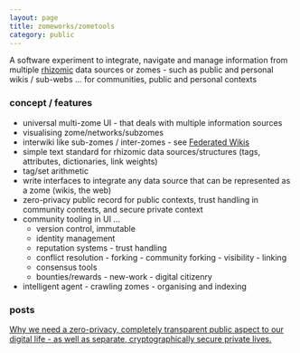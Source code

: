 ```yaml
---
layout: page
title: zomeworks/zometools
category: public
---
```


A software experiment to integrate, navigate and manage information from multiple [rhizomic](rhizomes) data sources or zomes - such as public and personal wikis / sub-webs ... for communities, public and personal contexts

### concept / features
* universal multi-zome UI - that deals with multiple information sources
* visualising zome/networks/subzomes
* interwiki like sub-zomes / inter-zomes - see [Federated Wikis](http://wiki.c2.com/?FederatedWikis)
* simple text standard for rhizomic data sources/structures (tags, attributes, dictionaries, link weights)
* tag/set arithmetic
* write interfaces to integrate any data source that can be represented as a zome (wikis, the web)
* zero-privacy public record for public contexts, trust handling in community contexts, and secure private context
* community tooling in UI ...
    * version control, immutable 
    * identity management   
    * reputation systems - trust handling
    * conflict resolution - forking - community forking - visibility - linking 
    * consensus tools
    * bounties/rewards - new-work - digital citizenry 
* intelligent agent - crawling zomes - organising and indexing

### posts

[Why we need a zero-privacy, completely transparent public aspect to our digital life - as well as separate, cryptographically secure private lives.](tbd)

